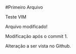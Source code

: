 #Primeiro Arquivo

Teste VIM

Arquivo modificado!

Modificação após o commit 1.

Alteração a ser vista no Github.
